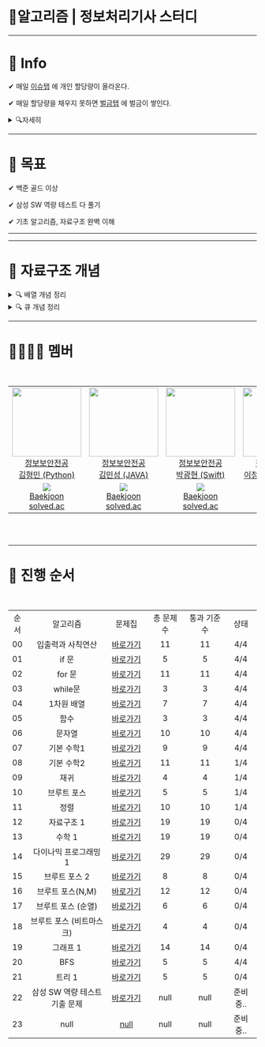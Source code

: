 #  📝알고리즘 | 정보처리기사 스터디

---------------
# 📌 Info

✔ 매일 [이슈탭](https://github.com/gudals-kim/Nobrain-study/issues) 에 개인 할당량이 올라온다.

✔ 매일 할당량을 채우지 못하면 [벌금탭](https://github.com/gudals-kim/Nobrain-study/issues/62#issue-1092605610) 에 벌금이 쌓인다.

<details>
  <summary>🔍자세히</summary>

- [벌금 정책](https://github.com/gudals-kim/Nobrain-study/issues/24#issue-1074549551)

</details>

-------------
# 📌 목표
✔ 백준 골드 이상

✔ 삼성 SW 역량 테스트 다 풀기

✔ 기초 알고리즘, 자료구조 완벽 이해

----------------
-------------
# 📌 자료구조 개념

<details>
    <summary>🔍 배열 개념 정리</summary>

> 배열 개념 
> ------------
> - 데이터를 나열하고, 각 데이터를 인덱스에 대응하도록 구성한 데이터 구조
> - 파이썬에서는 리스트 타입이 배열 기능을 제공함
> ------------
## 1. 배열이 필요한 이유
- 같은 종류의 데이터를 효율적으로 관리하기 위해 사용된다.
- 같은 종류의 데이터를 순차적으로 저장한다.

## 2. 배열의 장점
- 빠른 접근이 가능하다.
## 3. 배열의 단점
- 공간의 낭비가 있을 수 있고, 데이터의 추가 및 삭제가 번거롭다.
- 미리 공간을 지정해야 한다.
## 4. 파이썬에서의 배열
- 파이썬 리스트 활용
```
# 1차원 배열
data = [1,2,3,4,5]
print (data)
출력 > [1,2,3,4,5]
```
```
# 2차원 배열 : 리스트로 구현시
data = [[1,2,3],[4,5,6],[7,8,9]]
print(data)
print(data[0])
print(data[1][2])
print(data[0][2])
출력 > [[1,2,3],[4,5,6],[7,8,9]] # data
출력 > [1,2,3] # data[0]
출력 > 6 #data[1][2]
출력 > 3 #data[0][2]
```
### 파이썬 연습 문제 1
- 다음 dataset 에서 전체 이름 안에 M이 몇번 나왔는지 빈도수 출력하기
```
dataset = ['Braund, Mr. Owen Harris',
'Cumings, Mrs. John Bradley (Florence Briggs Thayer)',
'Heikkinen, Miss. Laina',
'Futrelle, Mrs. Jacques Heath (Lily May Peel)',
'Allen, Mr. William Henry',
'Moran, Mr. James',
'McCarthy, Mr. Timothy J',
'Palsson, Master. Gosta Leonard',
'Johnson, Mrs. Oscar W (Elisabeth Vilhelmina Berg)',
'Nasser, Mrs. Nicholas (Adele Achem)',
'Sandstrom, Miss. Marguerite Rut',
'Bonnell, Miss. Elizabeth',
'Saundercock, Mr. William Henry',
'Andersson, Mr. Anders Johan',
'Vestrom, Miss. Hulda Amanda Adolfina',
'Hewlett, Mrs. (Mary D Kingcome) ',
'Rice, Master. Eugene',
'Williams, Mr. Charles Eugene',
'Vander Planke, Mrs. Julius (Emelia Maria Vandemoortele)',
'Masselmani, Mrs. Fatima',
'Fynney, Mr. Joseph J',
'Beesley, Mr. Lawrence',
'McGowan, Miss. Anna "Annie"',
'Sloper, Mr. William Thompson',
'Palsson, Miss. Torborg Danira',
'Asplund, Mrs. Carl Oscar (Selma Augusta Emilia Johansson)',
'Emir, Mr. Farred Chehab',
'Fortune, Mr. Charles Alexander',
'Dwyer, Miss. Ellen "Nellie"',
'Todoroff, Mr. Lalio']
```
```
빈도수 = 0
for data in dataset:
    for i in reange(len(data)):
        if data[i] == 'M' :
            빈도수 += 1
print(빈도수)
출력 > 38
```
</details>
<details>
    <summary>🔍 큐 개념 정리</summary>

##  큐 (Queue)

### 1. 큐 구조
* 줄을 서는 행위와 유사
* 가장 먼저 넣은 데이터를 가장 먼저 꺼낼 수 있는 구조
  - 음식점에서 가장 먼저 줄을 선 사람이 제일 먼저 음식점에 입장하는 것과 동일
  - FIFO(First-In, First-Out) 또는 LILO(Last-In, Last-Out) 방식으로 스택과 꺼내는 순서가 반대
  
<img src="https://www.fun-coding.org/00_Images/queue.png" />
* 출처: http://www.stoimen.com/blog/2012/06/05/computer-algorithms-stack-and-queue-data-structure/

### 2. 알아둘 용어
* Enqueue: 큐에 데이터를 넣는 기능
* Dequeue: 큐에서 데이터를 꺼내는 기능
* <font color='yellow'>Visualgo 사이트에서 시연해보며 이해하기 (enqueue/dequeue 만 클릭해보며): https://visualgo.net/en/list</font>

### 3. 파이썬 queue 라이브러리 활용해서 큐 자료 구조 사용하기
* **queue 라이브러리에는 다양한 큐 구조로 Queue(), LifoQueue(), PriorityQueue() 제공**
* <font color='yellow'>프로그램을 작성할 때 프로그램에 따라 적합한 자료 구조를 사용</font>
  - Queue(): 가장 일반적인 큐 자료 구조
  - LifoQueue(): 나중에 입력된 데이터가 먼저 출력되는 구조 (스택 구조라고 보면 됨)
  - PriorityQueue(): 데이터마다 우선순위를 넣어서, 우선순위가 높은 순으로 데이터 출력
  
> 일반적인 큐 외에 다양한 정책이 적용된 큐들이 있음

#### ✔ 3.1. Queue()로 큐 만들기 (가장 일반적인 큐, FIFO(First-In, First-Out))
```
import queue             #큐 라이브러리 임포트

data_queue = queue.Queue()  # 변수를 Queue로 선언

data_queue.put("funcoding") # put을 통한 데이터 추가
data_queue.put(1) 
data_queue.qsize()  # Queue의 크기 출력
data_queue.get()  # Queue 데이터 뽑기
data_queue.get()
```
```
출력 > 2            #data_queue.qsize()
출력 > funcoding    #data_queue.get()
출력 > 1            #data_queue.get()
```
#### ✔ 3.2. LifoQueue()로 큐 만들기 (LIFO(Last-In, First-Out))
```
import queue
data_queue = queue.LifoQueue()

data_queue.put("funcoding")
data_queue.put(1)

data_queue.qsize()

data_queue.get()

```
```
출력 > 2          #data_queue.qsize()
출력 > 1          #data_queue.get()
```
#### ✔ 3.3. PriorityQueue()로 큐 만들기
```
import queue

data_queue = queue.PriorityQueue()

data_queue.put((10, "korea"))
data_queue.put((5, 1))
data_queue.put((15, "china"))

data_queue.qsize()

data_queue.get()

data_queue.get()
```
```
출력 > 3                    #data_queue.qsize()
출력 > (5, 1)               #data_queue.get()
출력 > (10, 'korea')        #data_queue.get()
```
### ✔ 참고: 어디에 큐가 많이 쓰일까?
- 멀티 태스킹을 위한 프로세스 스케쥴링 방식을 구현하기 위해 많이 사용됨 (운영체제 참조)

> 큐의 경우에는 장단점 보다는 (특별히 언급되는 장단점이 없음), 큐의 활용 예로 프로세스 스케쥴링 방식을 함께 이해해두는 것이 좋음

### 4. 프로그래밍 연습 
<div class="alert alert-block alert-warning">
<strong><font color="green" size="3em">연습1: 리스트 변수로 큐를 다루는 enqueue, dequeue 기능 구현해보기</font></strong>
</div>

```
queue_list = list()

def enqueue(data):
    queue_list.append(data)
    
def dequeue():
    data = queue_list[0]
    del queue_list[0]
    return data

for index in range(10):
    enqueue(index)

len(queue_list)
dequeue()
```
```
출력 > 10 # len(queue_list)
출력 > 2  # dequeue()
```

</details>


-------------
##

# 👩‍👩‍👦‍👦 멤버

<br/>

<table>
    <tr>
      <td height="140px" align="center"> <a href="https://github.com/gudals-kim"><img src="https://avatars.githubusercontent.com/u/53683522?v=4" width="140px" /><br/> 정보보안전공 <br/> 김형민 (Python)</a></td>
      <td height="140px" align="center"> <a href="https://github.com/sohoung"><img src="https://avatars.githubusercontent.com/u/91325373?v=4" width="140px" /><br/> 정보보안전공 <br/> 김민성 (JAVA)</a></td>
      <td height="140px" align="center"> <a href="https://github.com/park121234"><img src="https://avatars.githubusercontent.com/u/84003592?v=4" width="140px" /><br/> 정보보안전공 <br/> 박광현 (Swift)</a></td>
      <td height="140px" align="center"> <a href="https://github.com/leel5337"><img src="https://avatars.githubusercontent.com/u/84003717?v=4" width="140px" /><br/> 정보보안전공 <br/> 이정현 (javaScript)</a></td>
    </tr>
    <tr>
      <td align="center"><a href="https://solved.ac/gudals"><img src="http://mazassumnida.wtf/api/mini/generate_badge?boj=gudals" /></a><br/><a href="https://www.acmicpc.net/user/gudals">Baekjoon</a><br/><a href="https://solved.ac/profile/gudals">solved.ac</a></td>
      <td align="center"><a href="https://solved.ac/sohoung"><img src="http://mazassumnida.wtf/api/mini/generate_badge?boj=sohoung" /></a><br/><a href="https://www.acmicpc.net/user/sohoung">Baekjoon</a><br/><a href="https://solved.ac/profile/sohoung">solved.ac</a></td>
      <td align="center"><a href="https://solved.ac/rhkdgus5260"><img src="http://mazassumnida.wtf/api/mini/generate_badge?boj=rhkdgus5260" /></a><br/><a href="https://www.acmicpc.net/user/rhkdgus5260">Baekjoon</a><br/><a href="https://solved.ac/profile/rhkdgus5260">solved.ac</a></td>
      <td align="center"><a href="https://solved.ac/lel5337"><img src="http://mazassumnida.wtf/api/mini/generate_badge?boj=lel5337" /></a><br/><a href="https://www.acmicpc.net/user/lel5337">Baekjoon</a><br/><a href="https://solved.ac/profile/lel5337">solved.ac</a></td>
     
  </tr>

</table>

<br>
<br/>

---------

##

# 📖 진행 순서

<br/>

<table>
  <tr>
    <td align="center">순서</td>
    <td align="center">알고리즘</td>
    <td align="center">문제집</td>
    <td align="center">총 문제 수</td>
    <td align="center">통과 기준 수</td>
    <td align="center">상태</td>
  </tr>
  <tr>
    <td align="center">00</td>
    <td align="center" width="300px">입출력과 사칙연산</td>
    <td align="center" width="110px"><a href="https://github.com/gudals-kim/Nobrain-study/tree/master/01_%EC%9E%85%EC%B6%9C%EB%A0%A5%EA%B3%BC%20%EC%82%AC%EC%B9%99%EC%97%B0%EC%82%B0">바로가기</a></td>
    <td align="center" width="120px">11</td>
    <td align="center" width="120px">11</td>
    <td align="center" width="70px">4/4</td>
  </tr>
  <tr>
    <td align="center">01</td>
    <td align="center" width="300px">if 문</td>
    <td align="center" width="110px"><a href="https://github.com/gudals-kim/Nobrain-study/tree/master/02_if%EB%AC%B8">바로가기</a></td>
    <td align="center" width="120px">5</td>
    <td align="center" width="120px">5</td>
    <td align="center" width="80px">4/4</td>
  </tr>
  <tr>
    <td align="center">02</td>
    <td align="center" width="300px">for 문</td>
    <td align="center" width="110px"><a href="https://github.com/gudals-kim/Nobrain-study/tree/master/03_for%EB%AC%B8">바로가기</a></td>
    <td align="center" width="120px">11</td>
    <td align="center" width="120px">11</td>
    <td align="center" width="80px">4/4</td>
  </tr>
  <tr>
    <td align="center">03</td>
    <td align="center" width="300px">while문</td>
    <td align="center" width="110px"><a href="https://github.com/gudals-kim/Nobrain-study/tree/master/04_while%EB%AC%B8">바로가기</a></td>
    <td align="center" width="120px">3</td>
    <td align="center" width="120px">3</td>
    <td align="center" width="80px">4/4</td>
  </tr><tr>
    <td align="center">04</td>
    <td align="center" width="300px">1차원 배열</td>
    <td align="center" width="110px"><a href="https://github.com/gudals-kim/Nobrain-study/tree/master/05_1%EC%B0%A8%EC%9B%90%20%EB%B0%B0%EC%97%B4">바로가기</a></td>
    <td align="center" width="120px">7</td>
    <td align="center" width="120px">7</td>
    <td align="center" width="80px">4/4</td>
  </tr>
  <tr>
    <td align="center">05</td>
    <td align="center" width="300px">함수 </td>
    <td align="center" width="110px"><a href="https://github.com/gudals-kim/Nobrain-study/tree/master/06_%ED%95%A8%EC%88%98">바로가기</a></td>
    <td align="center" width="120px">3</td>
    <td align="center" width="120px">3</td>
    <td align="center" width="80px">4/4</td>
  </tr>
  <tr>
    <td align="center">06</td>
    <td align="center" width="300px">문자열</td>
    <td align="center" width="110px"><a href="https://github.com/gudals-kim/Nobrain-study/tree/master/07_%EB%AC%B8%EC%9E%90%EC%97%B4">바로가기</a></td>
    <td align="center" width="120px">10</td>
    <td align="center" width="120px">10</td>
    <td align="center" width="80px">4/4</td>
  </tr>
  <tr>
    <td align="center">07</td>
    <td align="center" width="300px">기본 수학1</td>
    <td align="center" width="110px"><a href="https://github.com/gudals-kim/Nobrain-study/tree/master/08_%EA%B8%B0%EB%B3%B8%EC%88%98%ED%95%991">바로가기</a></td>
    <td align="center" width="120px">9</td>
    <td align="center" width="120px">9</td>
    <td align="center" width="80px">4/4</td>
  </tr>
  <tr>
    <td align="center">08</td>
    <td align="center" width="300px">기본 수학2</td>
    <td align="center" width="110px"><a href="https://github.com/gudals-kim/Nobrain-study/tree/master/09_%EA%B8%B0%EB%B3%B8%EC%88%98%ED%95%992">바로가기</a></td>
    <td align="center" width="120px">11</td>
    <td align="center" width="120px">11</td>
    <td align="center" width="80px">1/4</td>
  </tr>
  <tr>
    <td align="center">09</td>
    <td align="center" width="300px">재귀</td>
    <td align="center" width="110px"><a href="https://github.com/gudals-kim/Nobrain-study/tree/master/10_%EC%9E%AC%EA%B7%80">바로가기</a></td>
    <td align="center" width="120px">4</td>
    <td align="center" width="120px">4</td>
    <td align="center" width="80px">1/4</td>
  </tr>
  <tr>
    <td align="center">10</td>
    <td align="center" width="300px">브루트 포스</td>
    <td align="center" width="110px"><a href="https://github.com/gudals-kim/Nobrain-study/tree/master/11_%EB%B8%8C%EB%A3%A8%ED%8A%B8%ED%8F%AC%EC%8A%A4">바로가기</a></td>
    <td align="center" width="120px">5</td>
    <td align="center" width="120px">5</td>
    <td align="center" width="80px">1/4</td>
  </tr>
  <tr>
    <td align="center">11</td>
    <td align="center" width="300px">정렬</td>
    <td align="center" width="110px"><a href="https://github.com/gudals-kim/Nobrain-study/tree/master/12_%EC%A0%95%EB%A0%AC">바로가기</a></td>
    <td align="center" width="120px">10</td>
    <td align="center" width="120px">10</td>
    <td align="center" width="80px">1/4</td>
  </tr>
  <tr>
    <td align="center">12</td>
    <td align="center" width="300px">자료구조 1</td>
    <td align="center" width="110px"><a href="https://github.com/gudals-kim/Nobrain-study/tree/master/13_%EC%9E%90%EB%A3%8C%EA%B5%AC%EC%A1%B0%201">바로가기</a></td>
    <td align="center" width="120px">19</td>
    <td align="center" width="120px">19</td>
    <td align="center" width="80px">0/4</td>
  </tr>
  <tr>
    <td align="center">13</td>
    <td align="center" width="300px">수학 1</td>
    <td align="center" width="110px"><a href="">바로가기</a></td>
    <td align="center" width="120px">19</td>
    <td align="center" width="120px">19</td>
    <td align="center" width="80px">0/4</td>
  </tr>
  <tr>
    <td align="center">14</td>
    <td align="center" width="300px">다이나믹 프로그래밍 1</td>
    <td align="center" width="110px"><a href="">바로가기</a></td>
    <td align="center" width="120px">29</td>
    <td align="center" width="120px">29</td>
    <td align="center" width="80px">0/4</td>
  </tr>
  <tr>
    <td align="center">15</td>
    <td align="center" width="300px">브루트 포스 2</td>
    <td align="center" width="110px"><a href="">바로가기</a></td>
    <td align="center" width="120px">8</td>
    <td align="center" width="120px">8</td>
    <td align="center" width="80px">0/4</td>
  </tr>
  <tr>
    <td align="center">16</td>
    <td align="center" width="300px">브루트 포스(N,M)</td>
    <td align="center" width="110px"><a href="">바로가기</a></td>
    <td align="center" width="120px">12</td>
    <td align="center" width="120px">12</td>
    <td align="center" width="80px">0/4</td>
  </tr>
  <tr>
    <td align="center">17</td>
    <td align="center" width="300px">브루트 포스 (순열)</td>
    <td align="center" width="110px"><a href="">바로가기</a></td>
    <td align="center" width="120px">6</td>
    <td align="center" width="120px">6</td>
    <td align="center" width="80px">0/4</td>
  </tr>
  <tr>
    <td align="center">18</td>
    <td align="center" width="300px">브루트 포스 (비트마스크)</td>
    <td align="center" width="110px"><a href="">바로가기</a></td>
    <td align="center" width="120px">4</td>
    <td align="center" width="120px">4</td>
    <td align="center" width="80px">0/4</td>
  </tr>
  <tr>
    <td align="center">19</td>
    <td align="center" width="300px">그래프 1</td>
    <td align="center" width="110px"><a href="">바로가기</a></td>
    <td align="center" width="120px">14</td>
    <td align="center" width="120px">14</td>
    <td align="center" width="80px">0/4</td>
  </tr>
  <tr>
    <td align="center">20</td>
    <td align="center" width="300px">BFS </td>
    <td align="center" width="110px"><a href="">바로가기</a></td>
    <td align="center" width="120px">5</td>
    <td align="center" width="120px">5</td>
    <td align="center" width="80px">4/4</td>
  </tr>
  <tr>
    <td align="center">21</td>
    <td align="center" width="300px">트리 1 </td>
    <td align="center" width="110px"><a href="">바로가기</a></td>
    <td align="center" width="120px">5</td>
    <td align="center" width="120px">5</td>
    <td align="center" width="80px">0/4</td>
  </tr>
  <tr>
    <td align="center">22</td>
    <td align="center" width="300px">삼성 SW 역량 테스트 기출 문제</td>
    <td align="center" width="110px"><a href="https://www.acmicpc.net/workbook/view/1152">바로가기</a></td>
    <td align="center" width="120px">null</td>
    <td align="center" width="120px">null</td>
    <td align="center" width="80px">준비중..</td>
  </tr>
  <tr>
    <td align="center">23</td>
    <td align="center" width="300px">null</td>
    <td align="center" width="110px"><a href="">null</a></td>
    <td align="center" width="120px">null</td>
    <td align="center" width="120px">null</td>
    <td align="center" width="80px">준비중..</td>
  </tr>
</table>

<br/><br/>
